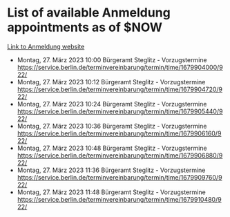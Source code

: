 # List of available Anmeldung appointments as of $NOW
[Link to Anmeldung website](https://service.berlin.de/terminvereinbarung/termin/tag.php?termin=1&anliegen[]=120686&dienstleisterlist=122210,122217,327316,122219,327312,122227,327314,122231,327346,122243,327348,122254,122252,329742,122260,329745,122262,329748,122271,327278,122273,327274,122277,327276,330436,122280,327294,122282,327290,122284,327292,122291,327270,122285,327266,122286,327264,122296,327268,150230,329760,122297,327286,122294,327284,122312,329763,122314,329775,122304,327330,122311,327334,122309,327332,317869,122281,327352,122279,329772,122283,122276,327324,122274,327326,122267,329766,122246,327318,122251,327320,122257,327322,122208,327298,122226,327300&herkunft=http%3A%2F%2Fservice.berlin.de%2Fdienstleistung%2F120686%2F)
- Montag, 27. März 2023 10:00 Bürgeramt Steglitz - Vorzugstermine https://service.berlin.de/terminvereinbarung/termin/time/1679904000/922/
- Montag, 27. März 2023 10:12 Bürgeramt Steglitz - Vorzugstermine https://service.berlin.de/terminvereinbarung/termin/time/1679904720/922/
- Montag, 27. März 2023 10:24 Bürgeramt Steglitz - Vorzugstermine https://service.berlin.de/terminvereinbarung/termin/time/1679905440/922/
- Montag, 27. März 2023 10:36 Bürgeramt Steglitz - Vorzugstermine https://service.berlin.de/terminvereinbarung/termin/time/1679906160/922/
- Montag, 27. März 2023 10:48 Bürgeramt Steglitz - Vorzugstermine https://service.berlin.de/terminvereinbarung/termin/time/1679906880/922/
- Montag, 27. März 2023 11:36 Bürgeramt Steglitz - Vorzugstermine https://service.berlin.de/terminvereinbarung/termin/time/1679909760/922/
- Montag, 27. März 2023 11:48 Bürgeramt Steglitz - Vorzugstermine https://service.berlin.de/terminvereinbarung/termin/time/1679910480/922/
